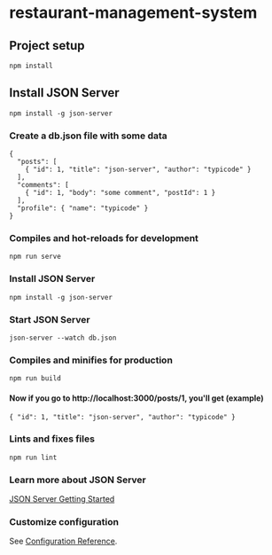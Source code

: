# restaurant-management-system

## Project setup

```
npm install
```

## Install JSON Server
```
npm install -g json-server
```

### Create a db.json file with some data
```
{
  "posts": [
    { "id": 1, "title": "json-server", "author": "typicode" }
  ],
  "comments": [
    { "id": 1, "body": "some comment", "postId": 1 }
  ],
  "profile": { "name": "typicode" }
}
```

### Compiles and hot-reloads for development

```
npm run serve
```

### Install JSON Server
```
npm install -g json-server
```

### Start JSON Server

```
json-server --watch db.json
```

### Compiles and minifies for production

```
npm run build
```

#### Now if you go to http://localhost:3000/posts/1, you'll get (example)

```
{ "id": 1, "title": "json-server", "author": "typicode" }
```

### Lints and fixes files

```
npm run lint
```

### Learn more about JSON Server
[JSON Server Getting Started](https://www.npmjs.com/package/json-server#getting-started)

### Customize configuration

See [Configuration Reference](https://cli.vuejs.org/config/).
